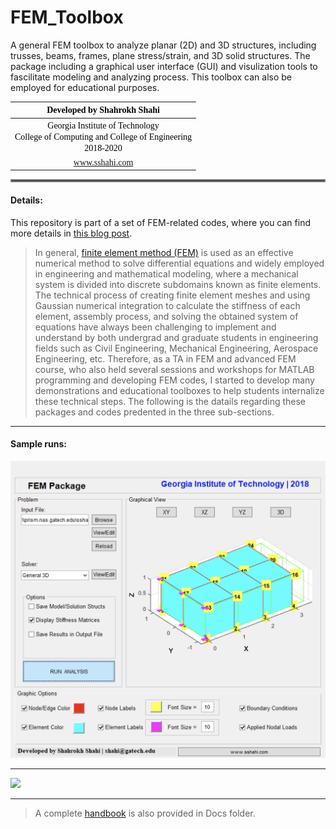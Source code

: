 # FEM_Toolbox
A general FEM toolbox to analyze planar (2D) and 3D structures, including trusses, beams, frames, plane stress/strain, and 3D solid structures. The package including a graphical user interface (GUI) and visulization tools to fascilitate modeling and analyzing process. This toolbox can also be employed for educational purposes.


| <div style="text-align:center"><span style="color:black; font-family:Georgia; font-size:1em;">Developed by Shahrokh Shahi</span></div>|
|:----------|
| <div style="text-align:center"><span style="color:black; font-family:Georgia; font-size:1em;">Georgia Institute of Technology <br> College of Computing and College of Engineering <br> 2018-2020</span></div>|
| <div style="text-align:center"><span style="color:black; font-family:Georgia; font-size:1em;"><a  href="www.sshahi.com" target="_blank">www.sshahi.com</span></div>|


<hr style="border:2px solid gray;">

#### Details:
This repository is part of a set of FEM-related codes, where you can find more details in <a href="https://www.sshahi.com/projects/cse-fem-demo/" target="_blank">this blog post</a>. 


>    In general, <a  href="https://en.wikipedia.org/wiki/Finite_element_method" target="_blank">finite element method (FEM)</a> is used as an effective numerical method to solve differential equations and widely employed in engineering and mathematical modeling, where a mechanical system is divided into discrete subdomains known as finite elements. The technical process of creating finite element meshes and using Gaussian numerical integration to calculate the stiffness of each element, assembly process, and solving the obtained system of equations have always been challenging to implement and understand by both undergrad and graduate students in engineering fields such as Civil Engineering, Mechanical Engineering, Aerospace Engineering, etc. Therefore, as a TA in FEM and advanced FEM course, who also held several sessions and workshops for MATLAB programming and developing FEM codes, I started to develop many demonstrations and educational toolboxes to help students internalize these technical steps. The following is the datails regarding these packages and codes predented in the three sub-sections.


---

#### Sample runs:
![](Docs/fem_toolbox.jpg)

---

![](Docs/fem_package_nrc.gif)

---

> A complete <a  href="www.sshahi.com/assets/pdf/Shahi-FEM-handbook.pdf" target="_blank">handbook</a> is also provided in Docs folder.